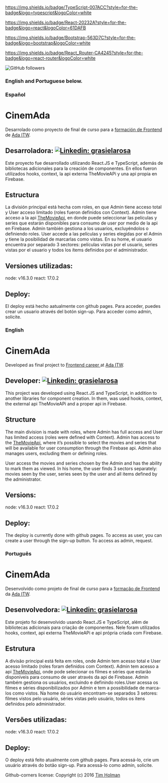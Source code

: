 https://img.shields.io/badge/TypeScript-007ACC?style=for-the-badge&logo=typescript&logoColor=white

https://img.shields.io/badge/React-20232A?style=for-the-badge&logo=react&logoColor=61DAFB

https://img.shields.io/badge/Bootstrap-563D7C?style=for-the-badge&logo=bootstrap&logoColor=white

https://img.shields.io/badge/React_Router-CA4245?style=for-the-badge&logo=react-router&logoColor=white

![GitHub followers](https://img.shields.io/github/followers/grasielarosa?label=Follow&style=social)

### English and Portuguese below.

### Español

# CinemAda

Desarrolado como proyecto de final de curso para a [formación de Frontend](https://adaitw.org/carreras/) de [Ada ITW](https://adaitw.org/).

## Desarroladora: [![Linkedin: grasielarosa](https://img.shields.io/badge/-grasielarosa-blue?style=flat-square&logo=Linkedin&logoColor=white&link=https://www.linkedin.com/in/grasielarosa/)](https://www.linkedin.com/in/grasielarosa/)

Este proyecto fue desarrollado utilizando React.JS e TypeScript, además de bibliotecas adicionales para la creación de componentes. En ellos fueron utilizados hooks, context, la api externa TheMovieAPi y una api propia en Firebase.

## Estructura

La división principal está hecha com roles, en que Admin tiene acceso total y User acceso limitado (roles fueron definidos con Context).
Admin tiene acceso a la api [TheMovieApi](https://www.themoviedb.org/), en donde puede seleccionar las películas y series que estarán disponibles para consumo de user por medio de la api en Firebase. Admin también gestiona a los usuarios, excluyéndolos o definiendo roles.
User accede a las películas y series elegidas por el Admin y tiene la posibilidad de marcarlas como vistas. En su home, el usuario encuentra por separado 3 sectores: películas vistas por el usuario, series vistas por el usuario y todos los ítems definidos por el administrador.

## Versiones utilizadas:

node: v16.3.0
react: 17.0.2

## Deploy:

El deploy está hecho aatualmente con github pages.
Para acceder, puedes crear un usuario através del botón sign-up.
Para acceder como admin, solicite.

### English

# CinemAda

Developed as final project to [Frontend career ](https://adaitw.org/carreras/) at [Ada ITW](https://adaitw.org/).

## Developer: [![Linkedin: grasielarosa](https://img.shields.io/badge/-grasielarosa-blue?style=flat-square&logo=Linkedin&logoColor=white&link=https://www.linkedin.com/in/grasielarosa/)](https://www.linkedin.com/in/grasielarosa/)

This project was developed using React.JS and TypeScript, in addition to another libraries for component creation. In them, was used hooks, context, the external api TheMovieAPi and a proper api in Firebase.

## Structure

The main division is made with roles, where Admin has full access and User has limited access (roles were defined with Context).
Admin has access to the [TheMovieApi](https://www.themoviedb.org/), where it’s possible to select the movies and series that will be available for user consumption through the Firebase api. Admin also manages users, excluding them or defining roles.

User access the movies and series chosen by the Admin and has the ability to mark them as viewed. In his home, the user finds 3 sectors separately: movies seen by the user, series seen by the user and all items defined by the administrator.

## Versions:

node: v16.3.0
react: 17.0.2

## Deploy:

The deploy is currently done with github pages.
To access as user, you can create a user through the sign-up button.
To access as admin, request.

### Português

# CinemAda

Desenvolvido como projeto de final de curso para a [formação de Frontend](https://adaitw.org/carreras/) da [Ada ITW](https://adaitw.org/).

## Desenvolvedora: [![Linkedin: grasielarosa](https://img.shields.io/badge/-grasielarosa-blue?style=flat-square&logo=Linkedin&logoColor=white&link=https://www.linkedin.com/in/grasielarosa/)](https://www.linkedin.com/in/grasielarosa/)

Este projeto foi desenvolvido usando React.JS e TypeScript, além de bibliotecas adicionais para criação de componentes. Nele foram utilizados hooks, context, api externa TheMovieAPi e api própria criada com Firebase.

## Estrutura

A divisão principal está feita em roles, onde Admin tem acesso total e User acesso limitado (roles foram definidos com Context).
Admin tem acesso a api [TheMovieApi](https://www.themoviedb.org/), onde pode selecionar os filmes e séries que estarão disponíveis para consumo de user através da api de Firebase. Admin também gestiona os usuários, excluindo e definindo roles.User acessa os filmes e séries disponibilizados por Admin e tem a possibilidade de marca-los como vistos. Na home do usuário encontram-se separados 3 setores: filmes vistos pelo usuário, séries vistas pelo usuário, todos os itens definidos pelo administrador.

## Versões utilizadas:

node: v16.3.0
react: 17.0.2

## Deploy:

O deploy está feito atualmente com github pages.
Para acessá-lo, crie um usuário através do botão sign-up.
Para acessá-lo como admin, solicite.

Github-corners license: Copyright (c) 2016 [Tim Holman](http://tholman.com)
